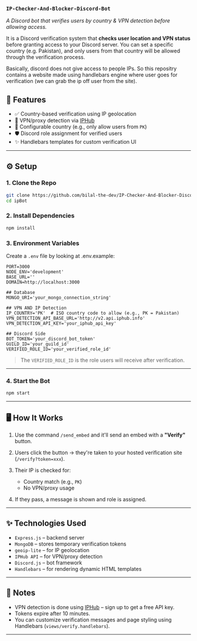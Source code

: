 ### `IP-Checker-And-Blocker-Discord-Bot`

_A Discord bot that verifies users by country & VPN detection before allowing access._

It is a Discord verification system that **checks user location and VPN status** before granting access to your Discord server. You can set a specific country (e.g. Pakistan), and only users from that country will be allowed through the verification process.

Basically, discord does not give access to people IPs. So this repositry contains a website made using handlebars engine where user goes for verification (we can grab the ip off user from the site).

## 🔐 Features

- ✅ Country-based verification using IP geolocation
- 🚫 VPN/proxy detection via [IPHub](https://iphub.info)
- 🎯 Configurable country (e.g., only allow users from `PK`)
- 🛡️ Discord role assignment for verified users
- ✨ Handlebars templates for custom verification UI

---

## ⚙️ Setup

### 1. Clone the Repo

```bash
git clone https://github.com/bilal-the-dev/IP-Checker-And-Blocker-Discord-Bot ipBot
cd ipBot
```

### 2. Install Dependencies

```bash
npm install
```

### 3. Environment Variables

Create a `.env` file by looking at .env.example:

```env
PORT=3000
NODE_ENV='development'
BASE_URL=''
DOMAIN=http://localhost:3000

## Database
MONGO_URI='your_mongo_connection_string'

## VPN AND IP Detection
IP_COUNTRY='PK'  # ISO country code to allow (e.g., PK = Pakistan)
VPN_DETECTION_API_BASE_URL='http://v2.api.iphub.info'
VPN_DETECTION_API_KEY='your_iphub_api_key'

## Discord Side
BOT_TOKEN='your_discord_bot_token'
GUILD_ID='your_guild_id'
VERIFIED_ROLE_ID='your_verified_role_id'
```

> The `VERIFIED_ROLE_ID` is the role users will receive after verification.

---

### 4. Start the Bot

```bash
npm start
```

---

## 🖥️ How It Works

1. Use the command `/send_embed` and it'll send an embed with a **"Verify"** button.
2. Users click the button → they're taken to your hosted verification site (`/verify?token=xxx`).
3. Their IP is checked for:

   - Country match (e.g., `PK`)
   - No VPN/proxy usage

4. If they pass, a message is shown and role is assigned.

---

## ✨ Technologies Used

- `Express.js` – backend server
- `MongoDB` – stores temporary verification tokens
- `geoip-lite` – for IP geolocation
- `IPHub API` – for VPN/proxy detection
- `Discord.js` – bot framework
- `Handlebars` – for rendering dynamic HTML templates

---

## 📌 Notes

- VPN detection is done using [IPHub](https://iphub.info) – sign up to get a free API key.
- Tokens expire after 10 minutes.
- You can customize verification messages and page styling using Handlebars (`views/verify.handlebars`).

---
